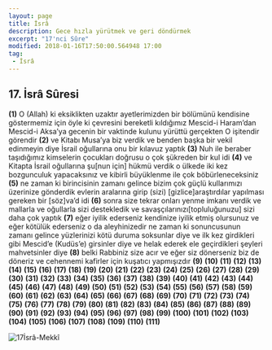 ```yaml
---
layout: page
title: İsrâ
description: Gece hızla yürütmek ve geri döndürmek
excerpt: "17'nci Sûre"
modified: 2018-01-16T17:50:00.564948 17:00
tag: 
 - İsrâ
---
```


## 17. İsrâ Sûresi

**(1)** O (Allah) ki eksiklikten uzaktır ayetlerimizden bir bölümünü kendisine göstermemiz için öyle ki çevresini bereketli kıldığımız Mescid-i Haram’dan Mescid-i Aksa’ya gecenin bir vaktinde kulunu yürüttü gerçekten O işitendir görendir
**(2)** ve Kitabı Musa’ya biz verdik ve benden başka bir vekil edinmeyin diye İsrail oğullarına onu bir kılavuz yaptık
**(3)** Nuh ile beraber taşıdığımız kimselerin çocukları doğrusu o çok şükreden bir kul idi
**(4)** ve Kitapta İsrail oğullarına şu[nun için] hükmü verdik o ülkede iki kez bozgunculuk yapacaksınız ve kibirli büyüklenme ile çok böbürleneceksiniz
**(5)** ne zaman ki birincisinin zamanı gelince bizim çok güçlü kullarımızı üzerinize gönderdik evlerin aralarına girip (sizi) [gizlice]araştırdılar yapılması gereken bir [söz]va’d idi
**(6)** sonra size tekrar onları yenme imkanı verdik ve mallarla ve oğullarla sizi destekledik ve savaşçılarınızı[topluluğunuzu] sizi daha çok yaptık 
**(7)** eğer iyilik ederseniz kendinize iyilik etmiş olursunuz ve eğer kötülük ederseniz o da aleyhinizedir ne zaman ki sonuncusunun zamanı gelince yüzlerinizi kötü duruma soksunlar diye ve ilk kez girdikleri gibi Mescid’e (Kudüs’e) girsinler diye ve helak ederek ele geçirdikleri şeyleri mahvetsinler diye
**(8)** belki Rabbiniz size acır ve eğer siz dönerseniz biz de döneriz ve cehennemi kafirler için kuşatıcı yapmışızdır
**(9)** 
**(10)** 
**(11)** 
**(12)** 
**(13)** 
**(14)** 
**(15)** 
**(16)** 
**(17)** 
**(18)** 
**(19)** 
**(20)** 
**(21)** 
**(22)** 
**(23)** 
**(24)** 
**(25)** 
**(26)** 
**(27)** 
**(28)** 
**(29)** 
**(30)** 
**(31)** 
**(32)** 
**(33)** 
**(34)** 
**(35)** 
**(36)** 
**(37)** 
**(38)** 
**(39)** 
**(40)** 
**(41)** 
**(42)** 
**(43)** 
**(44)** 
**(45)** 
**(46)** 
**(47)** 
**(48)** 
**(49)** 
**(50)** 
**(51)** 
**(52)** 
**(53)** 
**(54)** 
**(55)** 
**(56)** 
**(57)** 
**(58)** 
**(59)** 
**(60)** 
**(61)** 
**(62)** 
**(63)** 
**(64)** 
**(65)** 
**(66)** 
**(67)** 
**(68)** 
**(69)** 
**(70)** 
**(71)** 
**(72)** 
**(73)** 
**(74)** 
**(75)** 
**(76)** 
**(77)** 
**(78)** 
**(79)** 
**(80)** 
**(81)** 
**(82)** 
**(83)** 
**(84)** 
**(85)** 
**(86)** 
**(87)**
**(88)** 
**(89)** 
**(90)** 
**(91)**
**(92)** 
**(93)** 
**(94)** 
**(95)** 
**(96)** 
**(97)** 
**(98)** 
**(99)** 
**(100)** 
**(101)** 
**(102)** 
**(103)** 
**(104)** 
**(105)** 
**(106)** 
**(107)** 
**(108)** 
**(109)** 
**(110)** 
**(111)**

![17İsrâ-Mekkî]({{site.url}}/images/ayrac-muhur.png)
